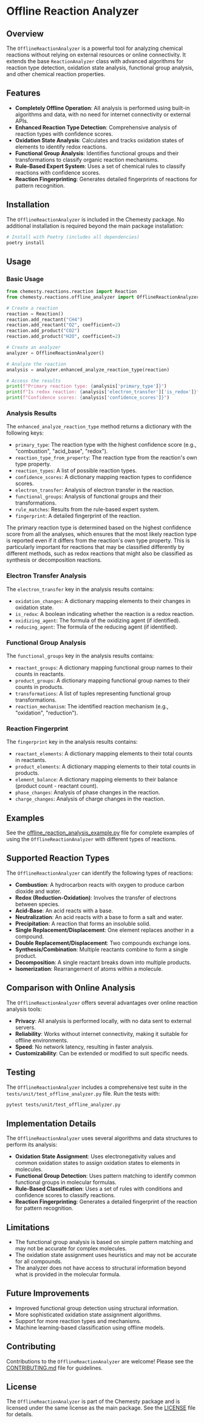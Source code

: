 # Offline Reaction Analyzer

## Overview

The `OfflineReactionAnalyzer` is a powerful tool for analyzing chemical reactions without relying on external resources or online connectivity. It extends the base `ReactionAnalyzer` class with advanced algorithms for reaction type detection, oxidation state analysis, functional group analysis, and other chemical reaction properties.

## Features

- **Completely Offline Operation**: All analysis is performed using built-in algorithms and data, with no need for internet connectivity or external APIs.
- **Enhanced Reaction Type Detection**: Comprehensive analysis of reaction types with confidence scores.
- **Oxidation State Analysis**: Calculates and tracks oxidation states of elements to identify redox reactions.
- **Functional Group Analysis**: Identifies functional groups and their transformations to classify organic reaction mechanisms.
- **Rule-Based Expert System**: Uses a set of chemical rules to classify reactions with confidence scores.
- **Reaction Fingerprinting**: Generates detailed fingerprints of reactions for pattern recognition.

## Installation

The `OfflineReactionAnalyzer` is included in the Chemesty package. No additional installation is required beyond the main package installation:

```bash
# Install with Poetry (includes all dependencies)
poetry install
```

## Usage

### Basic Usage

```python
from chemesty.reactions.reaction import Reaction
from chemesty.reactions.offline_analyzer import OfflineReactionAnalyzer

# Create a reaction
reaction = Reaction()
reaction.add_reactant("CH4")
reaction.add_reactant("O2", coefficient=2)
reaction.add_product("CO2")
reaction.add_product("H2O", coefficient=2)

# Create an analyzer
analyzer = OfflineReactionAnalyzer()

# Analyze the reaction
analysis = analyzer.enhanced_analyze_reaction_type(reaction)

# Access the results
print(f"Primary reaction type: {analysis['primary_type']}")
print(f"Is redox reaction: {analysis['electron_transfer']['is_redox']}")
print(f"Confidence scores: {analysis['confidence_scores']}")
```

### Analysis Results

The `enhanced_analyze_reaction_type` method returns a dictionary with the following keys:

- `primary_type`: The reaction type with the highest confidence score (e.g., "combustion", "acid_base", "redox").
- `reaction_type_from_property`: The reaction type from the reaction's own type property.
- `reaction_types`: A list of possible reaction types.
- `confidence_scores`: A dictionary mapping reaction types to confidence scores.
- `electron_transfer`: Analysis of electron transfer in the reaction.
- `functional_groups`: Analysis of functional groups and their transformations.
- `rule_matches`: Results from the rule-based expert system.
- `fingerprint`: A detailed fingerprint of the reaction.

The primary reaction type is determined based on the highest confidence score from all the analyses, which ensures that the most likely reaction type is reported even if it differs from the reaction's own type property. This is particularly important for reactions that may be classified differently by different methods, such as redox reactions that might also be classified as synthesis or decomposition reactions.

### Electron Transfer Analysis

The `electron_transfer` key in the analysis results contains:

- `oxidation_changes`: A dictionary mapping elements to their changes in oxidation state.
- `is_redox`: A boolean indicating whether the reaction is a redox reaction.
- `oxidizing_agent`: The formula of the oxidizing agent (if identified).
- `reducing_agent`: The formula of the reducing agent (if identified).

### Functional Group Analysis

The `functional_groups` key in the analysis results contains:

- `reactant_groups`: A dictionary mapping functional group names to their counts in reactants.
- `product_groups`: A dictionary mapping functional group names to their counts in products.
- `transformations`: A list of tuples representing functional group transformations.
- `reaction_mechanism`: The identified reaction mechanism (e.g., "oxidation", "reduction").

### Reaction Fingerprint

The `fingerprint` key in the analysis results contains:

- `reactant_elements`: A dictionary mapping elements to their total counts in reactants.
- `product_elements`: A dictionary mapping elements to their total counts in products.
- `element_balance`: A dictionary mapping elements to their balance (product count - reactant count).
- `phase_changes`: Analysis of phase changes in the reaction.
- `charge_changes`: Analysis of charge changes in the reaction.

## Examples

See the [offline_reaction_analysis_example.py](../examples/offline_reaction_analysis_example.py) file for complete examples of using the `OfflineReactionAnalyzer` with different types of reactions.

## Supported Reaction Types

The `OfflineReactionAnalyzer` can identify the following types of reactions:

- **Combustion**: A hydrocarbon reacts with oxygen to produce carbon dioxide and water.
- **Redox (Reduction-Oxidation)**: Involves the transfer of electrons between species.
- **Acid-Base**: An acid reacts with a base.
- **Neutralization**: An acid reacts with a base to form a salt and water.
- **Precipitation**: A reaction that forms an insoluble solid.
- **Single Replacement/Displacement**: One element replaces another in a compound.
- **Double Replacement/Displacement**: Two compounds exchange ions.
- **Synthesis/Combination**: Multiple reactants combine to form a single product.
- **Decomposition**: A single reactant breaks down into multiple products.
- **Isomerization**: Rearrangement of atoms within a molecule.

## Comparison with Online Analysis

The `OfflineReactionAnalyzer` offers several advantages over online reaction analysis tools:

- **Privacy**: All analysis is performed locally, with no data sent to external servers.
- **Reliability**: Works without internet connectivity, making it suitable for offline environments.
- **Speed**: No network latency, resulting in faster analysis.
- **Customizability**: Can be extended or modified to suit specific needs.

## Testing

The `OfflineReactionAnalyzer` includes a comprehensive test suite in the `tests/unit/test_offline_analyzer.py` file. Run the tests with:

```bash
pytest tests/unit/test_offline_analyzer.py
```

## Implementation Details

The `OfflineReactionAnalyzer` uses several algorithms and data structures to perform its analysis:

- **Oxidation State Assignment**: Uses electronegativity values and common oxidation states to assign oxidation states to elements in molecules.
- **Functional Group Detection**: Uses pattern matching to identify common functional groups in molecular formulas.
- **Rule-Based Classification**: Uses a set of rules with conditions and confidence scores to classify reactions.
- **Reaction Fingerprinting**: Generates a detailed fingerprint of the reaction for pattern recognition.

## Limitations

- The functional group analysis is based on simple pattern matching and may not be accurate for complex molecules.
- The oxidation state assignment uses heuristics and may not be accurate for all compounds.
- The analyzer does not have access to structural information beyond what is provided in the molecular formula.

## Future Improvements

- Improved functional group detection using structural information.
- More sophisticated oxidation state assignment algorithms.
- Support for more reaction types and mechanisms.
- Machine learning-based classification using offline models.

## Contributing

Contributions to the `OfflineReactionAnalyzer` are welcome! Please see the [CONTRIBUTING.md](../CONTRIBUTING.md) file for guidelines.

## License

The `OfflineReactionAnalyzer` is part of the Chemesty package and is licensed under the same license as the main package. See the [LICENSE](../LICENSE) file for details.